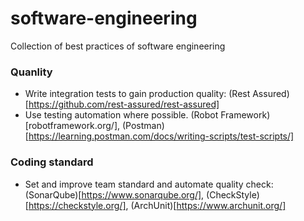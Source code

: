 # software-engineering
Collection of best practices of software engineering

### Quanlity
- Write integration tests to gain production quality: (Rest Assured)[https://github.com/rest-assured/rest-assured]
- Use testing automation where possible. (Robot Framework)[robotframework.org/], (Postman)[https://learning.postman.com/docs/writing-scripts/test-scripts/]

### Coding standard
- Set and improve team standard and automate quality check: (SonarQube)[https://www.sonarqube.org/], (CheckStyle)[https://checkstyle.org/], (ArchUnit)[https://www.archunit.org/]
